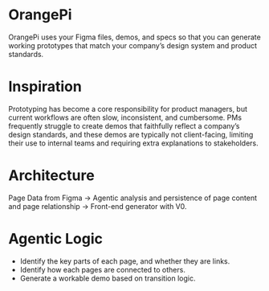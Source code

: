 # OrangePi 
OrangePi uses your Figma files, demos, and specs so that you can generate working prototypes that match your company’s design system and product standards.
# Inspiration
Prototyping has become a core responsibility for product managers, but current workflows are often slow, inconsistent, and cumbersome. PMs frequently struggle to create demos that faithfully reflect a company’s design standards, and these demos are typically not client-facing, limiting their use to internal teams and requiring extra explanations to stakeholders.
# Architecture
Page Data from Figma -> Agentic analysis and persistence of page content and page relationship -> Front-end generator with V0. 
# Agentic Logic
- Identify the key parts of each page, and whether they are links.
- Identify how each pages are connected to others.
- Generate a workable demo based on transition logic. 
